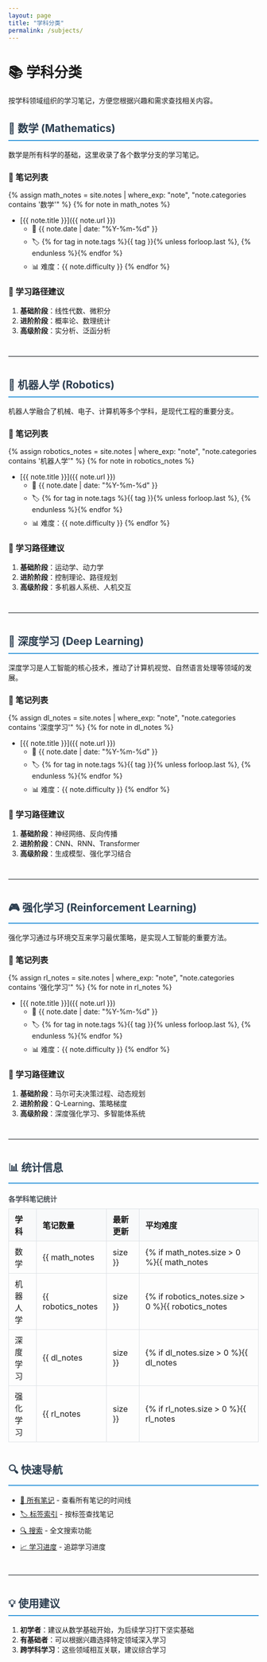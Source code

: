 ```yaml
---
layout: page
title: "学科分类"
permalink: /subjects/
---
```


# 📚 学科分类

按学科领域组织的学习笔记，方便您根据兴趣和需求查找相关内容。

## 🔢 数学 (Mathematics)

数学是所有科学的基础，这里收录了各个数学分支的学习笔记。

### 📖 笔记列表
{% assign math_notes = site.notes | where_exp: "note", "note.categories contains '数学'" %}
{% for note in math_notes %}
- [{{ note.title }}]({{ note.url }}) 
  - 📅 {{ note.date | date: "%Y-%m-%d" }}
  - 🏷️ {% for tag in note.tags %}{{ tag }}{% unless forloop.last %}, {% endunless %}{% endfor %}
  - 📊 难度：{{ note.difficulty }}
{% endfor %}

### 🎯 学习路径建议
1. **基础阶段**：线性代数、微积分
2. **进阶阶段**：概率论、数理统计
3. **高级阶段**：实分析、泛函分析

---

## 🤖 机器人学 (Robotics)

机器人学融合了机械、电子、计算机等多个学科，是现代工程的重要分支。

### 📖 笔记列表
{% assign robotics_notes = site.notes | where_exp: "note", "note.categories contains '机器人学'" %}
{% for note in robotics_notes %}
- [{{ note.title }}]({{ note.url }})
  - 📅 {{ note.date | date: "%Y-%m-%d" }}
  - 🏷️ {% for tag in note.tags %}{{ tag }}{% unless forloop.last %}, {% endunless %}{% endfor %}
  - 📊 难度：{{ note.difficulty }}
{% endfor %}

### 🎯 学习路径建议
1. **基础阶段**：运动学、动力学
2. **进阶阶段**：控制理论、路径规划
3. **高级阶段**：多机器人系统、人机交互

---

## 🧠 深度学习 (Deep Learning)

深度学习是人工智能的核心技术，推动了计算机视觉、自然语言处理等领域的发展。

### 📖 笔记列表
{% assign dl_notes = site.notes | where_exp: "note", "note.categories contains '深度学习'" %}
{% for note in dl_notes %}
- [{{ note.title }}]({{ note.url }})
  - 📅 {{ note.date | date: "%Y-%m-%d" }}
  - 🏷️ {% for tag in note.tags %}{{ tag }}{% unless forloop.last %}, {% endunless %}{% endfor %}
  - 📊 难度：{{ note.difficulty }}
{% endfor %}

### 🎯 学习路径建议
1. **基础阶段**：神经网络、反向传播
2. **进阶阶段**：CNN、RNN、Transformer
3. **高级阶段**：生成模型、强化学习结合

---

## 🎮 强化学习 (Reinforcement Learning)

强化学习通过与环境交互来学习最优策略，是实现人工智能的重要方法。

### 📖 笔记列表
{% assign rl_notes = site.notes | where_exp: "note", "note.categories contains '强化学习'" %}
{% for note in rl_notes %}
- [{{ note.title }}]({{ note.url }})
  - 📅 {{ note.date | date: "%Y-%m-%d" }}
  - 🏷️ {% for tag in note.tags %}{{ tag }}{% unless forloop.last %}, {% endunless %}{% endfor %}
  - 📊 难度：{{ note.difficulty }}
{% endfor %}

### 🎯 学习路径建议
1. **基础阶段**：马尔可夫决策过程、动态规划
2. **进阶阶段**：Q-Learning、策略梯度
3. **高级阶段**：深度强化学习、多智能体系统

---

## 📊 统计信息

<div id="stats-table" class="table-wrapper">
<div class="table-caption">各学科笔记统计</div>

| 学科 | 笔记数量 | 最新更新 | 平均难度 |
|------|----------|----------|----------|
| 数学 | {{ math_notes | size }} | {% if math_notes.size > 0 %}{{ math_notes | map: 'date' | sort | reverse | first | date: "%Y-%m-%d" }}{% else %}暂无{% endif %} | 基础-中级 |
| 机器人学 | {{ robotics_notes | size }} | {% if robotics_notes.size > 0 %}{{ robotics_notes | map: 'date' | sort | reverse | first | date: "%Y-%m-%d" }}{% else %}暂无{% endif %} | 中级-高级 |
| 深度学习 | {{ dl_notes | size }} | {% if dl_notes.size > 0 %}{{ dl_notes | map: 'date' | sort | reverse | first | date: "%Y-%m-%d" }}{% else %}暂无{% endif %} | 中级-高级 |
| 强化学习 | {{ rl_notes | size }} | {% if rl_notes.size > 0 %}{{ rl_notes | map: 'date' | sort | reverse | first | date: "%Y-%m-%d" }}{% else %}暂无{% endif %} | 高级 |

</div>

## 🔍 快速导航

- [📝 所有笔记](/notes/) - 查看所有笔记的时间线
- [🏷️ 标签索引](/tags/) - 按标签查找笔记
- [🔍 搜索](/search/) - 全文搜索功能
- [📈 学习进度](/progress/) - 追踪学习进度

---

## 💡 使用建议

1. **初学者**：建议从数学基础开始，为后续学习打下坚实基础
2. **有基础者**：可以根据兴趣选择特定领域深入学习
3. **跨学科学习**：这些领域相互关联，建议综合学习

<style>
.table-wrapper {
  margin: 20px 0;
  overflow-x: auto;
}

.table-caption {
  font-weight: bold;
  margin-bottom: 10px;
  color: #495057;
}

table {
  width: 100%;
  border-collapse: collapse;
  margin: 10px 0;
}

table th,
table td {
  border: 1px solid #dee2e6;
  padding: 8px 12px;
  text-align: left;
}

table th {
  background-color: #f8f9fa;
  font-weight: bold;
}

ul li {
  margin-bottom: 8px;
}

hr {
  margin: 40px 0;
  border: none;
  border-top: 2px solid #e9ecef;
}

h2 {
  color: #2c3e50;
  border-bottom: 2px solid #3498db;
  padding-bottom: 10px;
}

.emoji {
  font-size: 1.2em;
}
</style> 